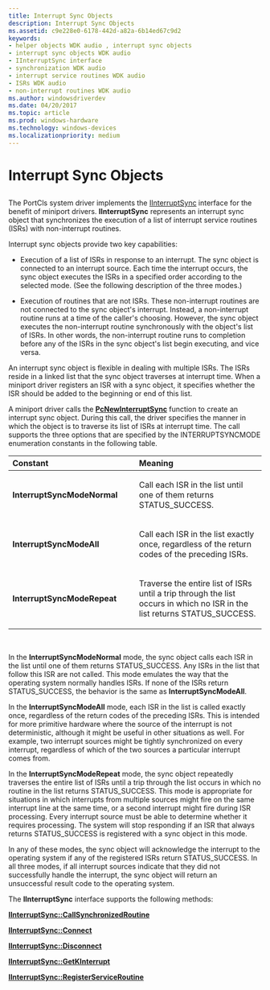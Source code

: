 ```yaml
---
title: Interrupt Sync Objects
description: Interrupt Sync Objects
ms.assetid: c9e228e0-6178-442d-a82a-6b14ed67c9d2
keywords:
- helper objects WDK audio , interrupt sync objects
- interrupt sync objects WDK audio
- IInterruptSync interface
- synchronization WDK audio
- interrupt service routines WDK audio
- ISRs WDK audio
- non-interrupt routines WDK audio
ms.author: windowsdriverdev
ms.date: 04/20/2017
ms.topic: article
ms.prod: windows-hardware
ms.technology: windows-devices
ms.localizationpriority: medium
---
```


# Interrupt Sync Objects


## <span id="interrupt_sync_objects"></span><span id="INTERRUPT_SYNC_OBJECTS"></span>


The PortCls system driver implements the [IInterruptSync](https://msdn.microsoft.com/library/windows/hardware/ff536590) interface for the benefit of miniport drivers. **IInterruptSync** represents an interrupt sync object that synchronizes the execution of a list of interrupt service routines (ISRs) with non-interrupt routines.

Interrupt sync objects provide two key capabilities:

-   Execution of a list of ISRs in response to an interrupt. The sync object is connected to an interrupt source. Each time the interrupt occurs, the sync object executes the ISRs in a specified order according to the selected mode. (See the following description of the three modes.)

-   Execution of routines that are not ISRs. These non-interrupt routines are not connected to the sync object's interrupt. Instead, a non-interrupt routine runs at a time of the caller's choosing. However, the sync object executes the non-interrupt routine synchronously with the object's list of ISRs. In other words, the non-interrupt routine runs to completion before any of the ISRs in the sync object's list begin executing, and vice versa.

An interrupt sync object is flexible in dealing with multiple ISRs. The ISRs reside in a linked list that the sync object traverses at interrupt time. When a miniport driver registers an ISR with a sync object, it specifies whether the ISR should be added to the beginning or end of this list.

A miniport driver calls the [**PcNewInterruptSync**](https://msdn.microsoft.com/library/windows/hardware/ff537713) function to create an interrupt sync object. During this call, the driver specifies the manner in which the object is to traverse its list of ISRs at interrupt time. The call supports the three options that are specified by the INTERRUPTSYNCMODE enumeration constants in the following table.

<table>
<colgroup>
<col width="50%" />
<col width="50%" />
</colgroup>
<thead>
<tr class="header">
<th align="left">Constant</th>
<th align="left">Meaning</th>
</tr>
</thead>
<tbody>
<tr class="odd">
<td align="left"><p><strong>InterruptSyncModeNormal</strong></p></td>
<td align="left"><p>Call each ISR in the list until one of them returns STATUS_SUCCESS.</p></td>
</tr>
<tr class="even">
<td align="left"><p><strong>InterruptSyncModeAll</strong></p></td>
<td align="left"><p>Call each ISR in the list exactly once, regardless of the return codes of the preceding ISRs.</p></td>
</tr>
<tr class="odd">
<td align="left"><p><strong>InterruptSyncModeRepeat</strong></p></td>
<td align="left"><p>Traverse the entire list of ISRs until a trip through the list occurs in which no ISR in the list returns STATUS_SUCCESS.</p></td>
</tr>
</tbody>
</table>

 

In the **InterruptSyncModeNormal** mode, the sync object calls each ISR in the list until one of them returns STATUS\_SUCCESS. Any ISRs in the list that follow this ISR are not called. This mode emulates the way that the operating system normally handles ISRs. If none of the ISRs return STATUS\_SUCCESS, the behavior is the same as **InterruptSyncModeAll**.

In the **InterruptSyncModeAll** mode, each ISR in the list is called exactly once, regardless of the return codes of the preceding ISRs. This is intended for more primitive hardware where the source of the interrupt is not deterministic, although it might be useful in other situations as well. For example, two interrupt sources might be tightly synchronized on every interrupt, regardless of which of the two sources a particular interrupt comes from.

In the **InterruptSyncModeRepeat** mode, the sync object repeatedly traverses the entire list of ISRs until a trip through the list occurs in which no routine in the list returns STATUS\_SUCCESS. This mode is appropriate for situations in which interrupts from multiple sources might fire on the same interrupt line at the same time, or a second interrupt might fire during ISR processing. Every interrupt source must be able to determine whether it requires processing. The system will stop responding if an ISR that always returns STATUS\_SUCCESS is registered with a sync object in this mode.

In any of these modes, the sync object will acknowledge the interrupt to the operating system if any of the registered ISRs return STATUS\_SUCCESS. In all three modes, if all interrupt sources indicate that they did not successfully handle the interrupt, the sync object will return an unsuccessful result code to the operating system.

The **IInterruptSync** interface supports the following methods:

[**IInterruptSync::CallSynchronizedRoutine**](https://msdn.microsoft.com/library/windows/hardware/ff536592)

[**IInterruptSync::Connect**](https://msdn.microsoft.com/library/windows/hardware/ff536594)

[**IInterruptSync::Disconnect**](https://msdn.microsoft.com/library/windows/hardware/ff536597)

[**IInterruptSync::GetKInterrupt**](https://msdn.microsoft.com/library/windows/hardware/ff536599)

[**IInterruptSync::RegisterServiceRoutine**](https://msdn.microsoft.com/library/windows/hardware/ff536600)

 

 




